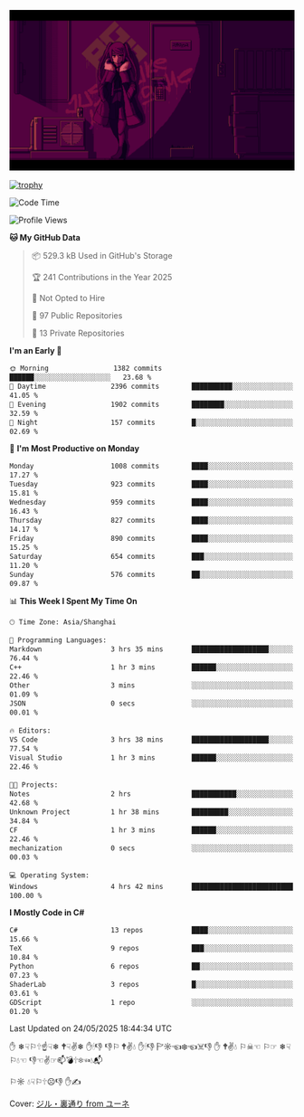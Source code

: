 ![](imgs/main.png)

[![trophy](https://github-profile-trophy.vercel.app/?username=NeilKleistGao&theme=dracula)](https://github.com/ryo-ma/github-profile-trophy)

<!--START_SECTION:waka-->
![Code Time](http://img.shields.io/badge/Code%20Time-1%2C777%20hrs%2053%20mins-blue)

![Profile Views](http://img.shields.io/badge/Profile%20Views-0-blue)

**🐱 My GitHub Data** 

> 📦 529.3 kB Used in GitHub's Storage 
 > 
> 🏆 241 Contributions in the Year 2025
 > 
> 🚫 Not Opted to Hire
 > 
> 📜 97 Public Repositories 
 > 
> 🔑 13 Private Repositories 
 > 
**I'm an Early 🐤** 

```text
🌞 Morning                1382 commits        ██████░░░░░░░░░░░░░░░░░░░   23.68 % 
🌆 Daytime                2396 commits        ██████████░░░░░░░░░░░░░░░   41.05 % 
🌃 Evening                1902 commits        ████████░░░░░░░░░░░░░░░░░   32.59 % 
🌙 Night                  157 commits         █░░░░░░░░░░░░░░░░░░░░░░░░   02.69 % 
```
📅 **I'm Most Productive on Monday** 

```text
Monday                   1008 commits        ████░░░░░░░░░░░░░░░░░░░░░   17.27 % 
Tuesday                  923 commits         ████░░░░░░░░░░░░░░░░░░░░░   15.81 % 
Wednesday                959 commits         ████░░░░░░░░░░░░░░░░░░░░░   16.43 % 
Thursday                 827 commits         ████░░░░░░░░░░░░░░░░░░░░░   14.17 % 
Friday                   890 commits         ████░░░░░░░░░░░░░░░░░░░░░   15.25 % 
Saturday                 654 commits         ███░░░░░░░░░░░░░░░░░░░░░░   11.20 % 
Sunday                   576 commits         ██░░░░░░░░░░░░░░░░░░░░░░░   09.87 % 
```


📊 **This Week I Spent My Time On** 

```text
🕑︎ Time Zone: Asia/Shanghai

💬 Programming Languages: 
Markdown                 3 hrs 35 mins       ███████████████████░░░░░░   76.44 % 
C++                      1 hr 3 mins         ██████░░░░░░░░░░░░░░░░░░░   22.46 % 
Other                    3 mins              ░░░░░░░░░░░░░░░░░░░░░░░░░   01.09 % 
JSON                     0 secs              ░░░░░░░░░░░░░░░░░░░░░░░░░   00.01 % 

🔥 Editors: 
VS Code                  3 hrs 38 mins       ███████████████████░░░░░░   77.54 % 
Visual Studio            1 hr 3 mins         ██████░░░░░░░░░░░░░░░░░░░   22.46 % 

🐱‍💻 Projects: 
Notes                    2 hrs               ███████████░░░░░░░░░░░░░░   42.68 % 
Unknown Project          1 hr 38 mins        █████████░░░░░░░░░░░░░░░░   34.84 % 
CF                       1 hr 3 mins         ██████░░░░░░░░░░░░░░░░░░░   22.46 % 
mechanization            0 secs              ░░░░░░░░░░░░░░░░░░░░░░░░░   00.03 % 

💻 Operating System: 
Windows                  4 hrs 42 mins       █████████████████████████   100.00 % 
```

**I Mostly Code in C#** 

```text
C#                       13 repos            ████░░░░░░░░░░░░░░░░░░░░░   15.66 % 
TeX                      9 repos             ███░░░░░░░░░░░░░░░░░░░░░░   10.84 % 
Python                   6 repos             ██░░░░░░░░░░░░░░░░░░░░░░░   07.23 % 
ShaderLab                3 repos             █░░░░░░░░░░░░░░░░░░░░░░░░   03.61 % 
GDScript                 1 repo              ░░░░░░░░░░░░░░░░░░░░░░░░░   01.20 % 
```




 Last Updated on 24/05/2025 18:44:34 UTC
<!--END_SECTION:waka-->

✋ ❄☟⚐🕆☝☟❄ 🕈☟✌❄ ✋🕯👎 👎⚐ 🕈✌💧 ✋🕯👎 🏱☼☜❄☜☠👎 ✋ 🕈✌💧 ⚐☠☜ ⚐☞ ❄☟⚐💧☜ 👎☜✌☞📫💣🕆❄☜💧📬

⚐☼ 💧☟⚐🕆☹👎 ✋✍

Cover: [ジル・裏通り from ユーネ](https://www.pixiv.net/artworks/62127066)
